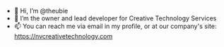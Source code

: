 - 👋 Hi, I’m @theubie
- 👀 I’m the owner and lead developer for Creative Technology Services
- 📫 You can reach me via email in my profile, or at our company's site:  https://nvcreativetechnology.com

<!---
theubie/theubie is a ✨ special ✨ repository because its `README.md` (this file) appears on your GitHub profile.
You can click the Preview link to take a look at your changes.
--->

